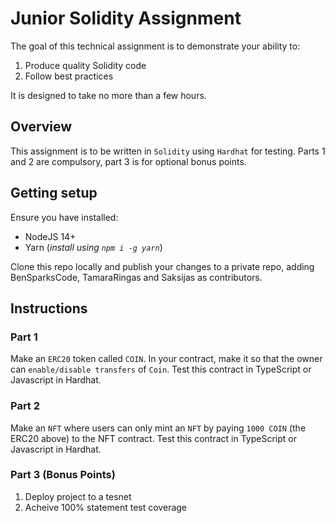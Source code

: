 # Junior Solidity Assignment

The goal of this technical assignment is to demonstrate your ability to:

1. Produce quality Solidity code
2. Follow best practices

It is designed to take no more than a few hours. 

## Overview

This assignment is to be written in `Solidity` using `Hardhat` for testing. Parts 1 and 2 are compulsory, part 3 is for optional bonus points.

## Getting setup

Ensure you have installed:

* NodeJS 14+
* Yarn (_install using `npm i -g yarn`_)

Clone this repo locally and publish your changes to a private repo, adding BenSparksCode, TamaraRingas and Saksijas as contributors. 

## Instructions

### Part 1

Make an `ERC20` token called `COIN`. In your contract, make it so that the owner can `enable/disable transfers` of `Coin`. Test this contract in TypeScript or Javascript in Hardhat.

### Part 2

Make an `NFT` where users can only mint an `NFT` by paying `1000 COIN` (the ERC20 above) to the NFT contract. Test this contract in TypeScript or Javascript in Hardhat.

### Part 3 (Bonus Points)
1. Deploy project to a tesnet
2. Acheive 100% statement test coverage
